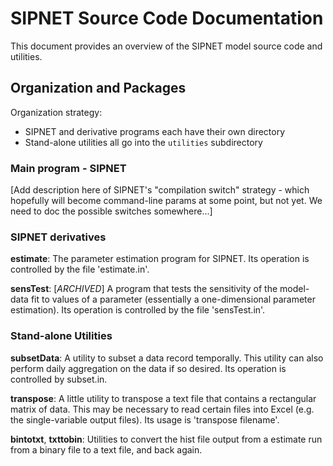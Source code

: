 # SIPNET Source Code Documentation
<!--This README is also used as the main page for Doxygen-generated documentation.-->

This document provides an overview of the SIPNET model source code and utilities.  

## Organization and Packages

Organization strategy:
* SIPNET and derivative programs each have their own directory
* Stand-alone utilities all go into the `utilities` subdirectory

### Main program - SIPNET

[Add description here of SIPNET's "compilation switch" strategy - which hopefully
will become command-line params at some point, but not yet. We need to doc the
possible switches somewhere...]

### SIPNET derivatives

**estimate**: The parameter estimation program for SIPNET. Its operation is
controlled by the file 'estimate.in'.

**sensTest**: [*ARCHIVED*] A program that tests the sensitivity of the model-data fit to
values of a parameter (essentially a one-dimensional parameter
estimation). Its operation is controlled by the file 'sensTest.in'.

### Stand-alone Utilities 

**subsetData**: A utility to subset a data record temporally. This utility
can also perform daily aggregation on the data if so desired. Its
operation is controlled by subset.in.

**transpose**: A little utility to transpose a text file that contains a
rectangular matrix of data. This may be necessary to read certain files
into Excel (e.g. the single-variable output files). Its usage is
'transpose filename'.

**bintotxt**, **txttobin**: Utilities to convert the hist file output from a
estimate run from a binary file to a text file, and back again.
